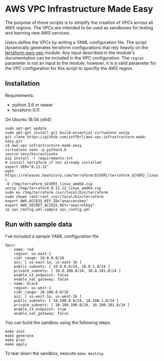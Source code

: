 
AWS VPC Infrastructure Made Easy
========

The purpose of these scripts is to simplify the creation of VPCs across all AWS regions. The VPCs are intended to be used
as sandboxes for testing and learning new AWS services. 

Users define the VPCs by writing a YAML configuration file. The script dynamically generates terraform configurations that rely
heavily on the 
[terraform-aws-vpc](https://github.com/terraform-aws-modules/terraform-aws-vpc) module. Any input described in the module's
documentation can be included in the VPC configuration. The `region` parameter is not an input to the module; however, it is a valid
parameter for the VPC configuration for this script to specifiy the AWS region.

## Installation

Requirements:
- python 3.6 or newer
- terraform 0.11

On Ubuntu 18.04 (x64):

```
sudo apt-get update
sudo apt-get install git build-essential virtualenv unzip
git clone https://github.com/jeffbrl/aws-vpc-infrastructure-made-easy.git
cd aws-vpc-infrastructure-made-easy
virtualenv venv -p python3.6
source venv/bin/activate
pip install -r requirements.txt
# install terraform if not already installed
export VER="0.11.12"
wget https://releases.hashicorp.com/terraform/${VER}/terraform_${VER}_linux_amd64.zip \
-O /tmp/terraform_${VER}_linux_amd64.zip
unzip /tmp/terraform_0.11.12_linux_amd64.zip
sudo mv /tmp/terraform /usr/local/bin/terraform
sudo chown root:root /usr/local/bin/terraform
export AWS_ACCESS_KEY_ID="anaccesskey"
export AWS_SECRET_ACCESS_KEY="asecretkey"
cp vpc_config.yml.sample vpc_config.yml
```


## Run with sample data
I've included a sample YAML configuration file
```
Vpcs:
  - name: red
    region: us-east-1
    cidr_range: 10.0.0.0/16
    azs: [ us-east-1a, us-east-1b ]
    public_subnets: [ 10.0.0.0/24, 10.0.1.0/24 ]
    private_subnets: [ 10.0.100.0/24, 10.0.101.0/24 ]
    enable_s3_endpoint: false
    enable_nat_gateway: false
  - name: black
    region: us-west-1
    cidr_range: 10.100.0.0/16
    azs: [ us-west-1a, us-west-1b ]
    public_subnets: [ 10.100.0.0/24, 10.100.1.0/24 ]
    private_subnets: [ 10.100.100.0/24, 10.100.101.0/24 ]
    enable_s3_endpoint: true
    enable_nat_gateway: false

```

You can build the sandbox using the following steps.
```
make init
make generate
make plan
make apply
```

To tear down the sandbox, execute `make destroy`.

